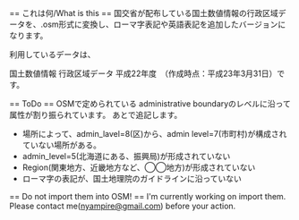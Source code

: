 
== これは何/What is this ==
国交省が配布している国土数値情報の行政区域データを、.osm形式に変換し、ローマ字表記や英語表記を追加したバージョンになります。

利用しているデータは、

国土数値情報 行政区域データ 平成22年度　（作成時点：平成23年3月31日）です。

== ToDo ==
OSMで定められている administrative boundaryのレベルに沿って属性が割り振られています。
あとで追記します。

* 場所によって、admin_lavel=8(区)から、admin level=7(市町村)が構成されていない場所がある。
* admin_level=5(北海道にある、振興局)が形成されていない
* Region(関東地方、近畿地方など、◯◯地方)が形成されていない
* ローマ字の表記が、国土地理院のガイドラインに沿っていない

== Do not import them into OSM! ==
I'm currently working on import them.
Please contact me(nyampire@gmail.com) before your action.
